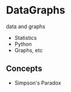 # DataGraphs
data and graphs

- Statistics
- Python
- Graphs, etc

## Concepts

- Simpson's Paradox 
